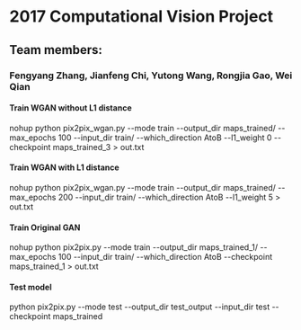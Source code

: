 # 2017 Computational Vision Project

## Team members:
### Fengyang Zhang, Jianfeng Chi, Yutong Wang, Rongjia Gao, Wei Qian


#### Train WGAN without L1 distance
nohup python pix2pix_wgan.py --mode train --output_dir maps_trained/ --max_epochs 100 --input_dir train/ --which_direction AtoB --l1_weight 0 --checkpoint maps_trained_3 > out.txt
   
#### Train WGAN with L1 distance
nohup python pix2pix_wgan.py --mode train --output_dir maps_trained/ --max_epochs 200  --input_dir train/ --which_direction AtoB --l1_weight 5 > out.txt
   
#### Train Original GAN
nohup python pix2pix.py --mode train --output_dir maps_trained_1/ --max_epochs 100 --input_dir train/ --which_direction AtoB --checkpoint maps_trained_1 > out.txt


#### Test model
python pix2pix.py --mode test --output_dir test_output --input_dir test --checkpoint maps_trained
